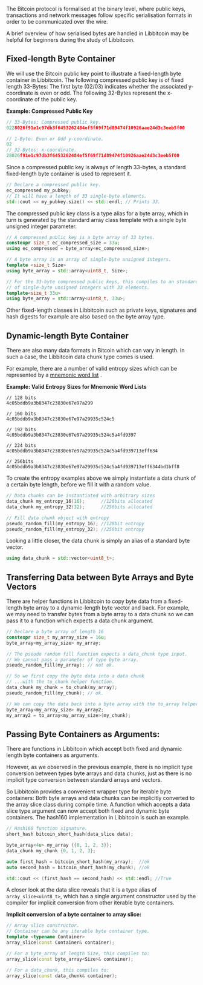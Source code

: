 The Bitcoin protocol is formalised at the binary level, where public keys, transactions and network messages follow specific serialisation formats in order to be communicated over the wire.

A brief overview of how serialised bytes are handled in Libbitcoin may be helpful for beginners during the study of Libbitcoin.

## Fixed-length Byte Container

We will use the Bitcoin public key point to illustrate a fixed-length byte container in Libbitcoin.
The following compressed public key is of fixed length 33-Bytes: The first byte (02/03) indicates whether the associated y-coordinate is even or odd. The following 32-Bytes represent the x-coordinate of the public key.

**Example: Compressed Public Key**

```c++
// 33-Bytes: Compressed public key.
0228026f91e1c97db3f6453262484ef5f69f71d89474f10926aae24d3c3eeb5f00

// 1-Byte: Even or Odd y-coordinate.
02
// 32-Bytes: x-coordinate.
28026f91e1c97db3f6453262484ef5f69f71d89474f10926aae24d3c3eeb5f00
```

Since a compressed public key is always of length 33-bytes, a standard fixed-length byte container is used to represent it.

```c++
// Declare a compressed public key.
ec_compressed my_pubkey;
// It will have a length of 33 single-byte elements.
std::cout << my_pubkey.size() << std::endl; // Prints 33.
```

The compressed public key class is a type alias for a byte array, which in turn is generated by the standard array class template with a single byte unsigned integer parameter.

```c++
// A compressed public key is a byte array of 33 bytes.
constexpr size_t ec_compressed_size = 33u;
using ec_compressed = byte_array<ec_compressed_size>;

// A byte array is an array of single-byte unsigned integers.
template <size_t Size>
using byte_array = std::array<uint8_t, Size>;

// For the 33-byte compressed public keys, this compiles to an standard array
// of single-byte unsigned integers with 33 elements.
template<size_t 33u>
using byte_array = std::array<uint8_t, 33u>;
```
Other fixed-length classes in Libbitcoin such as private keys, signatures and hash digests for example are also based on the byte array type.

## Dynamic-length Byte Container

There are also many data formats in Bitcoin which can vary in length. In such a case, the Libbitcoin data chunk type comes is used.

For example, there are a number of valid entropy sizes which can be represented by a [mnemonic word list](https://github.com/bitcoin/bips/blob/master/bip-0039.mediawiki) .

**Example: Valid Entropy Sizes for Mnemonic Word Lists**
```
// 128 bits
4c05bddb9a3b8347c23830e67e97a299

// 160 bits
4c05bddb9a3b8347c23830e67e97a29935c524c5

// 192 bits
4c05bddb9a3b8347c23830e67e97a29935c524c5a4fd9397

// 224 bits
4c05bddb9a3b8347c23830e67e97a29935c524c5a4fd939713eff634

// 256bits
4c05bddb9a3b8347c23830e67e97a29935c524c5a4fd939713eff6344bd1bff8
```

To create the entropy examples above we simply instantiate a data chunk of a certain byte length, before we fill it with a random value.

```c++
// Data chunks can be instantiated with arbitrary sizes
data_chunk my_entropy_16(16);      //128bits allocated
data_chunk my_entropy_32(32);      //256bits allocated

// Fill data chunk object with entropy
pseudo_random_fill(my_entropy_16); //128bit entropy
pseudo_random_fill(my_entropy_32); //256bit entropy
```
Looking a little closer, the data chunk is simply an alias of a standard byte vector.

```c++
using data_chunk = std::vector<uint8_t>;
```

## Transferring Data between Byte Arrays and Byte Vectors

There are helper functions in Libbitcoin to copy byte data from a fixed-length byte array to a dynamic-length byte vector and back. For example, we may need to transfer bytes from a byte array to a data chunk so we can pass it to a function which expects a data chunk argument.

```c++
// Declare a byte array of length 16
constexpr size_t my_array_size = 16u;
byte_array<my_array_size> my_array;

// The pseudo random fill function expects a data_chunk type input.
// We cannot pass a parameter of type byte array.
pseudo_random_fill(my_array); // not ok.

// So we first copy the byte data into a data chunk
// ...with the to_chunk helper function.
data_chunk my_chunk = to_chunk(my_array);
pseudo_random_fill(my_chunk); // ok.

// We can copy the data back into a byte array with the to_array helper function.
byte_array<my_array_size> my_array2;
my_array2 = to_array<my_array_size>(my_chunk);
```  

## Passing Byte Containers as Arguments:
There are functions in Libbitcoin which accept both fixed and dynamic length byte containers as arguments.

However, as we observed in the previous example, there is no implicit type conversion between types byte arrays and data chunks, just as there is no implicit type conversion between standard arrays and vectors.

So Libbitcoin provides a convenient wrapper type for iterable byte containers: Both byte arrays and data chunks can be implicitly converted to the array slice class during compile time. A function which accepts a data slice type argument can now accept both fixed and dynamic byte containers. The hash160 implementation in Libbitcoin is such an example.

```c++
// Hash160 function signature.
short_hash bitcoin_short_hash(data_slice data);
```
```c++
byte_array<4u> my_array {{0, 1, 2, 3}};
data_chunk my_chunk {0, 1, 2, 3};

auto first_hash = bitcoin_short_hash(my_array);  //ok
auto second_hash = bitcoin_short_hash(my_chunk); //ok

std::cout << (first_hash == second_hash) << std::endl; //True
```

A closer look at the data slice reveals that it is a type alias of `array_slice<uint8_t>`, which has a single argument constructor used by the compiler for implicit conversion from other iterable byte containers.

**Implicit conversion of a byte container to array slice:**

```c++
// Array slice constructor.
// Container can be any iterable byte container type.
template <typename Container>
array_slice(const Container& container);

// For a byte_array of length Size, this compiles to:
array_slice(const byte_array<Size>& container);

// For a data_chunk, this compiles to:
array_slice(const data_chunk& container);
```